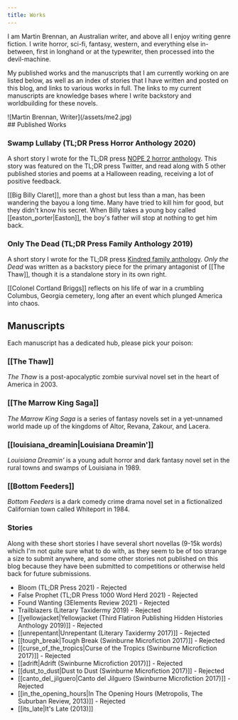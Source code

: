 ```yaml
---
title: Works
---
```


<div class="works-intro-wrap">
<div class="works-intro" markdown="1">
I am Martin Brennan, an Australian writer, and above all I enjoy writing genre fiction. I write horror, sci-fi, fantasy, western, and everything else in-between, first in longhand or at the typewriter, then processed into the devil-machine.

My published works and the manuscripts that I am currently working on are listed below, as well as an index of stories that I have written and posted on this blog, and links to various works in full. The links to my current manuscripts are knowledge bases where I write backstory and worldbuilding for these novels.
</div>
<div class="works-me" markdown="1">
![Martin Brennan, Writer](/assets/me2.jpg)
</div>
</div>

<div class="published-works published-box"  markdown="1">
## Published Works

### Swamp Lullaby (TL;DR Press Horror Anthology 2020)

A short story I wrote for the TL;DR press [NOPE 2 horror anthology](http://tldrpress.org/index.php/2020/10/16/nope-2-line-up-announcement/). This story was featured on the TL;DR press Twitter, and read along with 5 other published stories and poems at a Halloween reading, receiving a lot of positive feedback.

[[Big Billy Claret]], more than a ghost but less than a man, has been wandering the bayou a long time. Many have tried to kill him for good, but they didn't know his secret. When Billy takes a young boy called [[easton_porter|Easton]], the boy's father will stop at nothing to get him back.


### Only The Dead (TL;DR Press Family Anthology 2019)

A short story I wrote for the TL;DR press [Kindred family anthology](http://tldrpress.org/index.php/2019/02/27/tldr-press-presents-family-themed-lineup-for-kindred/). _Only the Dead_ was written as a backstory piece for the primary antagonist of [[The Thaw]], though it is a standalone story in its own right.

[[Colonel Cortland Briggs]] reflects on his life of war in a crumbling Columbus, Georgia cemetery, long after an event which plunged America into chaos.

</div>

## Manuscripts

Each manuscript has a dedicated hub, please pick your poison:

### [[The Thaw]]

_The Thaw_ is a post-apocalyptic zombie survival novel set in the heart of America in 2003.

### [[The Marrow King Saga]]

_The Marrow King Saga_ is a series of fantasy novels set in a yet-unnamed world made up of the kingdoms of Altor, Revana, Zakour, and Lacera.

### [[louisiana_dreamin|Louisiana Dreamin']]

_Louisiana Dreamin'_ is a young adult horror and dark fantasy novel set in the rural towns and swamps of Louisiana in 1989.

### [[Bottom Feeders]]

_Bottom Feeders_ is a dark comedy crime drama novel set in a fictionalized Californian town called Whiteport in 1984.

### Stories

Along with these short stories I have several short novellas (9-15k words) which I'm not quite sure what to do with, as they seem to be of too strange a size to submit anywhere, and some other stories not published on this blog because they have been submitted to competitions or otherwise held back for future submissions.

* Bloom (TL;DR Press 2021) - Rejected
* False Prophet (TL;DR Press 1000 Word Herd 2021) - Rejected
* Found Wanting (3Elements Review 2021) - Rejected
* Trailblazers (Literary Taxidermy 2019) - Rejected
* [[yellowjacket|Yellowjacket (Third Flatiron Publishing Hidden Histories Anthology 2019)]] - Rejected
* [[unrepentant|Unrepentant (Literary Taxidermy 2017)]] - Rejected
* [[tough_break|Tough Break (Swinburne Microfiction 2017)]] - Rejected
* [[curse_of_the_tropics|Curse of the Tropics (Swinburne Microfiction 2017)]] - Rejected
* [[adrift|Adrift (Swinburne Microfiction 2017)]] - Rejected
* [[dust_to_dust|Dust to Dust (Swinburne Microfiction 2017)]] - Rejected
* [[canto_del_jilguero|Canto del Jilguero (Swinburne Microfiction 2017)]] - Rejected
* [[in_the_opening_hours|In The Opening Hours (Metropolis, The Suburban Review, 2013)]] - Rejected
* [[its_late|It's Late (2013)]]
